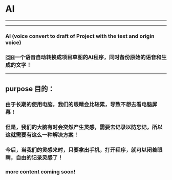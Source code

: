 # AI

***
***

### AI (voice convert to draft of Project with the text and origin voice)  

### :cn:一个语音自动转换成项目草图的AI程序，同时备份原始的语音和生成的文字！  

***

## purpose 目的：  

### 由于长期的使用电脑，我们的眼睛会比较累，导致不想去看电脑屏幕！  
### 但是，我们的大脑有时会突然产生灵感，需要去记录以防忘记，所以这就需要有这么一种解决方案！  

### 今后，当我们的灵感来时，只要拿出手机，打开程序，就可以闭着眼睛，自由的记录灵感了！   

### more content coming soon!  
